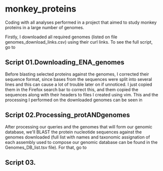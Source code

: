 # monkey_proteins
Coding with all analyses performed in a project that aimed to study monkey proteins in a large number of genomes. 

Firstly, I downloaded all required genomes (listed on file genomes_download_links.csv) using their curl links. To see the full script, go to
## Script 01.Downloading_ENA_genomes

Before blasting selected proteins against the genomes, I corrected their sequence format, since bases from the sequences were split into several lines and this can cause a lot of trouble later on if unnoticed. I just copied them in the Firefox search bar to correct this, and them copied the sequences along with their headers to files I created using vim. This and the processing I performed on the downloaded genomes can be seen in
## Script 02.Processing_protANDgenomes

After processing our queries and the genomes that will form our genomic database, we'll BLAST the protein nucleotide sequences against the genomes downloaded (full list with names and taxonomic assignation of each assembly used to compose our genomic database can be found in the Genomes_DB_list.tsv file). For that, go to 
## Script 03. 
